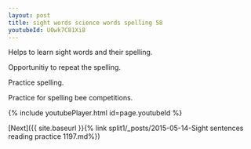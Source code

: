 ```yaml
---
layout: post
title: sight words science words spelling 58
youtubeId: U0wk7C81Xi8
---
```

 
 
Helps to learn sight words and their spelling.

Opportunitiy to repeat the spelling. 

Practice spelling. 
 
Practice for spelling bee competitions. 
 
{% include youtubePlayer.html id=page.youtubeId %}
 
 

[Next]({{ site.baseurl }}{% link  split1/_posts/2015-05-14-Sight sentences reading practice 1197.md%})
 
